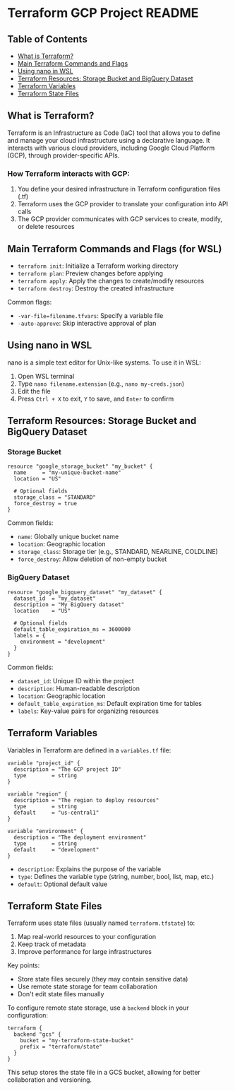 # Terraform GCP Project README

## Table of Contents
- [What is Terraform?](#what-is-terraform)
- [Main Terraform Commands and Flags](#main-terraform-commands-and-flags-for-wsl)
- [Using nano in WSL](#using-nano-in-wsl)
- [Terraform Resources: Storage Bucket and BigQuery Dataset](#terraform-resources-storage-bucket-and-bigquery-dataset)
- [Terraform Variables](#terraform-variables)
- [Terraform State Files](#terraform-state-files)

## What is Terraform?

Terraform is an Infrastructure as Code (IaC) tool that allows you to define and manage your cloud infrastructure using a declarative language. It interacts with various cloud providers, including Google Cloud Platform (GCP), through provider-specific APIs.

### How Terraform interacts with GCP:

1. You define your desired infrastructure in Terraform configuration files (.tf)
2. Terraform uses the GCP provider to translate your configuration into API calls
3. The GCP provider communicates with GCP services to create, modify, or delete resources

## Main Terraform Commands and Flags (for WSL)

- `terraform init`: Initialize a Terraform working directory
- `terraform plan`: Preview changes before applying
- `terraform apply`: Apply the changes to create/modify resources
- `terraform destroy`: Destroy the created infrastructure

Common flags:
- `-var-file=filename.tfvars`: Specify a variable file
- `-auto-approve`: Skip interactive approval of plan

## Using nano in WSL

nano is a simple text editor for Unix-like systems. To use it in WSL:

1. Open WSL terminal
2. Type `nano filename.extension` (e.g., `nano my-creds.json`)
3. Edit the file
4. Press `Ctrl + X` to exit, `Y` to save, and `Enter` to confirm

## Terraform Resources: Storage Bucket and BigQuery Dataset

### Storage Bucket

```hcl
resource "google_storage_bucket" "my_bucket" {
  name     = "my-unique-bucket-name"
  location = "US"
  
  # Optional fields
  storage_class = "STANDARD"
  force_destroy = true
}
```

Common fields:
- `name`: Globally unique bucket name
- `location`: Geographic location
- `storage_class`: Storage tier (e.g., STANDARD, NEARLINE, COLDLINE)
- `force_destroy`: Allow deletion of non-empty bucket

### BigQuery Dataset

```hcl
resource "google_bigquery_dataset" "my_dataset" {
  dataset_id  = "my_dataset"
  description = "My BigQuery dataset"
  location    = "US"
  
  # Optional fields
  default_table_expiration_ms = 3600000
  labels = {
    environment = "development"
  }
}
```

Common fields:
- `dataset_id`: Unique ID within the project
- `description`: Human-readable description
- `location`: Geographic location
- `default_table_expiration_ms`: Default expiration time for tables
- `labels`: Key-value pairs for organizing resources

## Terraform Variables

Variables in Terraform are defined in a `variables.tf` file:

```hcl
variable "project_id" {
  description = "The GCP project ID"
  type        = string
}

variable "region" {
  description = "The region to deploy resources"
  type        = string
  default     = "us-central1"
}

variable "environment" {
  description = "The deployment environment"
  type        = string
  default     = "development"
}
```

- `description`: Explains the purpose of the variable
- `type`: Defines the variable type (string, number, bool, list, map, etc.)
- `default`: Optional default value

## Terraform State Files

Terraform uses state files (usually named `terraform.tfstate`) to:

1. Map real-world resources to your configuration
2. Keep track of metadata
3. Improve performance for large infrastructures

Key points:
- Store state files securely (they may contain sensitive data)
- Use remote state storage for team collaboration
- Don't edit state files manually

To configure remote state storage, use a `backend` block in your configuration:

```hcl
terraform {
  backend "gcs" {
    bucket = "my-terraform-state-bucket"
    prefix = "terraform/state"
  }
}
```

This setup stores the state file in a GCS bucket, allowing for better collaboration and versioning.
